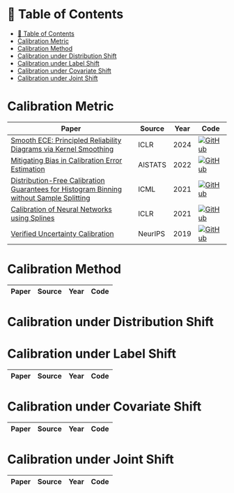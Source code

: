 # 📕 Table of Contents
- [📕 Table of Contents](#-table-of-contents)
- [Calibration Metric](#calibration-metric)
- [Calibration Method](#calibration-method)
- [Calibration under Distribution Shift](#calibration-under-distribution-shift)
- [Calibration under Label Shift](#calibration-under-label-shift)
- [Calibration under Covariate Shift](#calibration-under-covariate-shift)
- [Calibration under Joint Shift](#calibration-under-joint-shift)

# Calibration Metric
| Paper | Source | Year| Code|
|-------|-------|-------|-------|
|[Smooth ECE: Principled Reliability Diagrams via Kernel Smoothing](https://arxiv.org/abs/2309.12236)|ICLR|2024|[![GitHub](https://img.shields.io/badge/GitHub-Repository-blue?style=for-the-badge&logo=github)](https://github.com/apple/ml-calibration)|
|[Mitigating Bias in Calibration Error Estimation](https://proceedings.mlr.press/v151/roelofs22a.html)|AISTATS|2022|[![GitHub](https://img.shields.io/badge/GitHub-Repository-blue?style=for-the-badge&logo=github)](https://github.com/google-research/google-research/tree/master/caltrain)|
|[Distribution-Free Calibration Guarantees for Histogram Binning without Sample Splitting](https://proceedings.mlr.press/v139/gupta21b.html)|ICML|2021|[![GitHub](https://img.shields.io/badge/GitHub-Repository-blue?style=for-the-badge&logo=github)](https://github.com/aigen/df-posthoc-calibration)|
|[Calibration of Neural Networks using Splines](https://arxiv.org/abs/2006.12800)|ICLR|2021|[![GitHub](https://img.shields.io/badge/GitHub-Repository-blue?style=for-the-badge&logo=github)](https://github.com/kartikgupta-at-anu/spline-calibration)|
|[Verified Uncertainty Calibration](https://proceedings.neurips.cc/paper/2019/hash/f8c0c968632845cd133308b1a494967f-Abstract.html)|NeurIPS|2019|[![GitHub](https://img.shields.io/badge/GitHub-Repository-blue?style=for-the-badge&logo=github)](https://github.com/p-lambda/verified_calibration)|


# Calibration Method
| Paper | Source | Year| Code|
|-------|-------|-------|-------|


# Calibration under Distribution Shift

# Calibration under Label Shift
| Paper | Source | Year| Code|
|-------|-------|-------|-------|

# Calibration under Covariate Shift
| Paper | Source | Year| Code|
|-------|-------|-------|-------|

# Calibration under Joint Shift
| Paper | Source | Year| Code|
|-------|-------|-------|-------|
